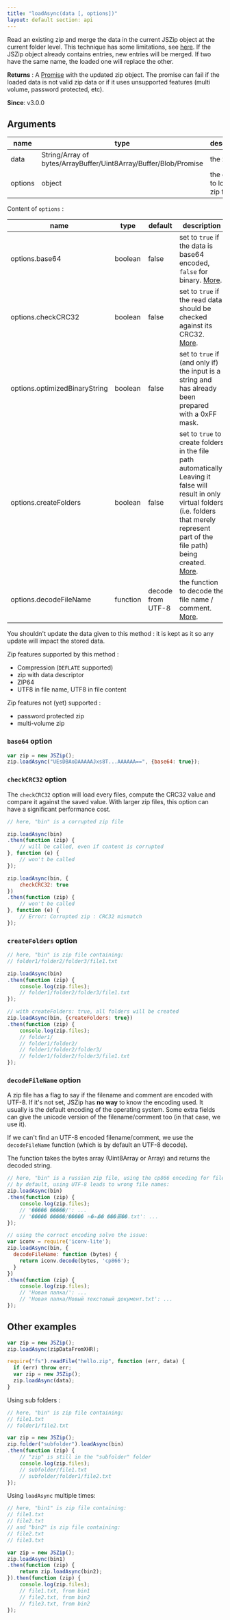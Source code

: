 ```yaml
---
title: "loadAsync(data [, options])"
layout: default section: api
---
```


Read an existing zip and merge the data in the current JSZip object at the current folder level. This technique has some
limitations, see
[here]({{site.baseurl}}/documentation/limitations.html). If the JSZip object already contains entries, new entries will
be merged. If two have the same name, the loaded one will replace the other.

__Returns__ : A [Promise](https://developer.mozilla.org/en-US/docs/Web/JavaScript/Reference/Global_Objects/Promise) with
the updated zip object. The promise can fail if the loaded data is not valid zip data or if it uses unsupported
features (multi volume, password protected, etc).

__Since__: v3.0.0

## Arguments

name               | type   | description
-------------------|--------|------------
data               | String/Array of bytes/ArrayBuffer/Uint8Array/Buffer/Blob/Promise | the zip file
options            | object | the options to load the zip file

Content of `options` :

name                          | type    | default | description
------------------------------|---------|---------|------------
options.base64                | boolean | false   | set to `true` if the data is base64 encoded, `false` for binary. [More](#base64-option).
options.checkCRC32            | boolean | false   | set to `true` if the read data should be checked against its CRC32. [More](#checkcrc32-option).
options.optimizedBinaryString | boolean | false   | set to `true` if (and only if) the input is a string and has already been prepared with a 0xFF mask.
options.createFolders         | boolean | false   | set to `true` to create folders in the file path automatically. Leaving it false will result in only virtual folders (i.e. folders that merely represent part of the file path) being created. [More](#createfolders-option).
options.decodeFileName        | function | decode from UTF-8 | the function to decode the file name / comment. [More](#decodefilename-option).

You shouldn't update the data given to this method : it is kept as it so any update will impact the stored data.

Zip features supported by this method :

* Compression (<code>DEFLATE</code> supported)
* zip with data descriptor
* ZIP64
* UTF8 in file name, UTF8 in file content

Zip features not (yet) supported :

* password protected zip
* multi-volume zip

### `base64` option

```js
var zip = new JSZip();
zip.loadAsync("UEsDBAoDAAAAAJxs8T...AAAAAA==", {base64: true});
```

### `checkCRC32` option

The `checkCRC32` option will load every files, compute the CRC32 value and compare it against the saved value. With
larger zip files, this option can have a significant performance cost.

```js
// here, "bin" is a corrupted zip file

zip.loadAsync(bin)
.then(function (zip) {
    // will be called, even if content is corrupted
}, function (e) {
    // won't be called
});

zip.loadAsync(bin, {
    checkCRC32: true
})
.then(function (zip) {
    // won't be called
}, function (e) {
    // Error: Corrupted zip : CRC32 mismatch
});
```

### `createFolders` option

```js
// here, "bin" is zip file containing:
// folder1/folder2/folder3/file1.txt

zip.loadAsync(bin)
.then(function (zip) {
    console.log(zip.files);
    // folder1/folder2/folder3/file1.txt
});

// with createFolders: true, all folders will be created
zip.loadAsync(bin, {createFolders: true})
.then(function (zip) {
    console.log(zip.files);
    // folder1/
    // folder1/folder2/
    // folder1/folder2/folder3/
    // folder1/folder2/folder3/file1.txt
});
```

### `decodeFileName` option

A zip file has a flag to say if the filename and comment are encoded with UTF-8. If it's not set, JSZip has **no way**
to know the encoding used. It usually is the default encoding of the operating system. Some extra fields can give the
unicode version of the filename/comment too (in that case, we use it).

If we can't find an UTF-8 encoded filename/comment, we use the `decodeFileName`
function (which is by default an UTF-8 decode).

The function takes the bytes array (Uint8Array or Array) and returns the decoded string.

```js
// here, "bin" is a russian zip file, using the cp866 encoding for file names
// by default, using UTF-8 leads to wrong file names:
zip.loadAsync(bin)
.then(function (zip) {
    console.log(zip.files);
    // '����� �����/': ...
    // '����� �����/����� ⥪�⮢�� ���㬥��.txt': ...
});

// using the correct encoding solve the issue:
var iconv = require('iconv-lite');
zip.loadAsync(bin, {
  decodeFileName: function (bytes) {
    return iconv.decode(bytes, 'cp866');
  }
})
.then(function (zip) {
    console.log(zip.files);
    // 'Новая папка/': ...
    // 'Новая папка/Новый текстовый документ.txt': ...
});
```

## Other examples

```js
var zip = new JSZip();
zip.loadAsync(zipDataFromXHR);
```

```js
require("fs").readFile("hello.zip", function (err, data) {
  if (err) throw err;
  var zip = new JSZip();
  zip.loadAsync(data);
}
```

Using sub folders :

```js
// here, "bin" is zip file containing:
// file1.txt
// folder1/file2.txt

var zip = new JSZip();
zip.folder("subfolder").loadAsync(bin)
.then(function (zip) {
    // "zip" is still in the "subfolder" folder
    console.log(zip.files);
    // subfolder/file1.txt
    // subfolder/folder1/file2.txt
});
```

Using `loadAsync` multiple times:

```js
// here, "bin1" is zip file containing:
// file1.txt
// file2.txt
// and "bin2" is zip file containing:
// file2.txt
// file3.txt

var zip = new JSZip();
zip.loadAsync(bin1)
.then(function (zip) {
    return zip.loadAsync(bin2);
}).then(function (zip) {
    console.log(zip.files);
    // file1.txt, from bin1
    // file2.txt, from bin2
    // file3.txt, from bin2
});
```
